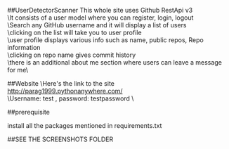##UserDetectorScanner
This whole site uses Github RestApi v3\
\It consists of a user model where you can register, login, logout\
\Search any GitHub username and it will display a list of users\
\clicking on the list will take you to user profile\
\user profile displays various info such as name, public repos, Repo information\
\clicking on repo name gives commit history\
\there is an additional about me section where users can leave a message for me\

##Website
\Here's the link to the site http://parag1999.pythonanywhere.com/ \
\Username: test , password: testpassword \

##prerequisite

install all the packages mentioned in requirements.txt

##SEE THE SCREENSHOTS FOLDER
